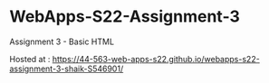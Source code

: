 # WebApps-S22-Assignment-3
Assignment 3 - Basic HTML

Hosted at : https://44-563-web-apps-s22.github.io/webapps-s22-assignment-3-shaik-S546901/


